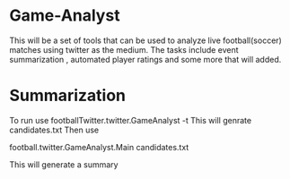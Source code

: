 Game-Analyst
============
This will be a set of tools that can be used to analyze live football(soccer) matches using twitter as the medium. The tasks include event summarization , automated player ratings and some more that will added.

Summarization
=============

To run use 
footballTwitter.twitter.GameAnalyst -t <terms to be summarized>
This will genrate candidates.txt 
Then use 

football.twitter.GameAnalyst.Main candidates.txt

This will generate a summary

